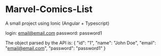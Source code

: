 # Marvel-Comics-List
A small project using Ionic (Angular + Typescript)

login: email@email.com
password: password1

The object parsed by the API is:
{
    "id": "1",
    "name": "John Doe",
    "email": "email@email.com",
    "password": "password1"
  }
